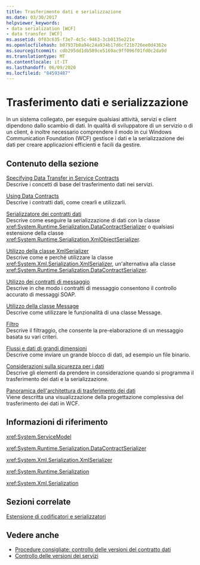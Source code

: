 ```yaml
---
title: Trasferimento dati e serializzazione
ms.date: 03/30/2017
helpviewer_keywords:
- data serialization [WCF]
- data transfer [WCF]
ms.assetid: 0f03c635-f3e7-4c5c-9463-3cb0135e221e
ms.openlocfilehash: b07937b0a94c24a934b17d6cf21b726ee0d4362e
ms.sourcegitcommit: cdb295dd1db589ce5169ac9ff096f01fd0c2da9d
ms.translationtype: MT
ms.contentlocale: it-IT
ms.lasthandoff: 06/09/2020
ms.locfileid: "84593487"
---
```

# <a name="data-transfer-and-serialization"></a>Trasferimento dati e serializzazione
In un sistema collegato, per eseguire qualsiasi attività, servizi e client dipendono dallo scambio di dati. In qualità di sviluppatore di un servizio o di un client, è inoltre necessario comprendere il modo in cui Windows Communication Foundation (WCF) gestisce i dati e la serializzazione dei dati per creare applicazioni efficienti e facili da gestire.  
  
## <a name="in-this-section"></a>Contenuto della sezione  
 [Specifying Data Transfer in Service Contracts](specifying-data-transfer-in-service-contracts.md)  
 Descrive i concetti di base del trasferimento dati nei servizi.  
  
 [Using Data Contracts](using-data-contracts.md)  
 Descrive i contratti dati, come crearli e utilizzarli.  
  
 [Serializzatore dei contratti dati](data-contract-serializer.md)  
 Descrive come eseguire la serializzazione di dati con la classe <xref:System.Runtime.Serialization.DataContractSerializer> o qualsiasi estensione della classe <xref:System.Runtime.Serialization.XmlObjectSerializer>.  
  
 [Utilizzo della classe XmlSerializer](using-the-xmlserializer-class.md)  
 Descrive come e perché utilizzare la classe <xref:System.Xml.Serialization.XmlSerializer>, un'alternativa alla classe <xref:System.Runtime.Serialization.DataContractSerializer>.  
  
 [Utilizzo dei contratti di messaggio](using-message-contracts.md)  
 Descrive in che modo i contratti di messaggio consentono il controllo accurato di messaggi SOAP.  
  
 [Utilizzo della classe Message](using-the-message-class.md)  
 Descrive come utilizzare le funzionalità di una classe Message.  
  
 [Filtro](filtering.md)  
 Descrive il filtraggio, che consente la pre-elaborazione di un messaggio basata su vari criteri.  
  
 [Flussi e dati di grandi dimensioni](large-data-and-streaming.md)  
 Descrive come inviare un grande blocco di dati, ad esempio un file binario.  
  
 [Considerazioni sulla sicurezza per i dati](security-considerations-for-data.md)  
 Descrive gli elementi da prendere in considerazione quando si programma il trasferimento dei dati e la serializzazione.  
  
 [Panoramica dell'architettura di trasferimento dei dati](data-transfer-architectural-overview.md)  
 Viene descritta una visualizzazione della progettazione complessiva del trasferimento dei dati in WCF.  
  
## <a name="reference"></a>Informazioni di riferimento  
 <xref:System.ServiceModel>  
  
 <xref:System.Runtime.Serialization.DataContractSerializer>  
  
 <xref:System.Xml.Serialization.XmlSerializer>  
  
 <xref:System.Runtime.Serialization>  
  
 <xref:System.Xml.Serialization>  
  
## <a name="related-sections"></a>Sezioni correlate  
 [Estensione di codificatori e serializzatori](../extending/extending-encoders-and-serializers.md)  
  
## <a name="see-also"></a>Vedere anche

- [Procedure consigliate: controllo delle versioni del contratto dati](../best-practices-data-contract-versioning.md)
- [Controllo delle versioni dei servizi](../service-versioning.md)
